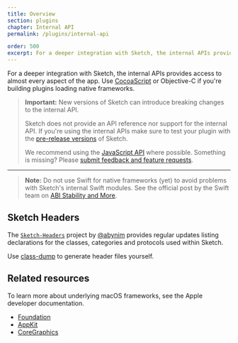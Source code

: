 ```yaml
---
title: Overview
section: plugins
chapter: Internal API
permalink: /plugins/internal-api

order: 500
excerpt: For a deeper integration with Sketch, the internal APIs provides access to almost every aspect of the app
---
```


For a deeper integration with Sketch, the internal APIs provides access to almost every aspect of the app. Use [CocoaScript](/plugins/cocoascript) or Objective-C if you're building plugins loading native frameworks.

> **Important:** New versions of Sketch can introduce breaking changes to the internal API.
>
> Sketch does not provide an API reference nor support for the internal API. If you're using the internal APIs make sure to test your plugin with the [pre-release versions](https://sketch.com/beta) of Sketch.
>
> We recommend using the [JavaScript API](/plugins/javascript-api) where possible. Something is missing? Please [submit feedback and feature requests](https://github.com/sketch-hq/SketchAPI/issues).

---

> **Note:** Do not use Swift for native frameworks (yet) to avoid problems with Sketch's internal Swift modules. See the official post by the Swift team on [ABI Stability and More](https://swift.org/blog/abi-stability-and-more/).

## Sketch Headers

The [`Sketch-Headers`](https://github.com/abynim/Sketch-Headers) project by [@abynim](https://github.com/abynim) provides regular updates listing declarations for the classes, categories and protocols used within Sketch.

Use [class-dump](http://stevenygard.com/projects/class-dump/) to generate header files yourself.

## Related resources

To learn more about underlying macOS frameworks, see the Apple developer documentation.

- [Foundation](https://developer.apple.com/documentation/foundation)
- [AppKit](https://developer.apple.com/documentation/appkit)
- [CoreGraphics](https://developer.apple.com/documentation/coregraphics)
